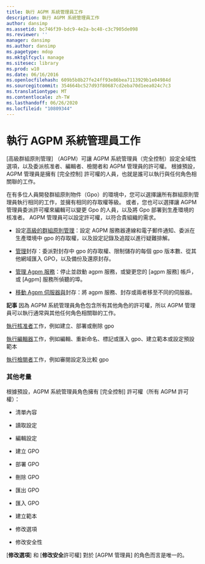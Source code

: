 ```yaml
---
title: 執行 AGPM 系統管理員工作
description: 執行 AGPM 系統管理員工作
author: dansimp
ms.assetid: bc746f39-bdc9-4e2a-bc48-c3c7905de098
ms.reviewer: ''
manager: dansimp
ms.author: dansimp
ms.pagetype: mdop
ms.mktglfcycl: manage
ms.sitesec: library
ms.prod: w10
ms.date: 06/16/2016
ms.openlocfilehash: 609b5b8b27fe24ff93e86bea7113929b1e04984d
ms.sourcegitcommit: 354664bc527d93f80687cd2eba70d1eea024c7c3
ms.translationtype: MT
ms.contentlocale: zh-TW
ms.lasthandoff: 06/26/2020
ms.locfileid: "10809344"
---
```

# 執行 AGPM 系統管理員工作


[高級群組原則管理] （AGPM）可讓 AGPM 系統管理員（完全控制）設定全域性選項，以及委派核准者、編輯者、檢閱者和 AGPM 管理員的許可權。 根據預設，AGPM 管理員是擁有 [完全控制] 許可權的人員，也就是誰可以執行與任何角色相關聯的工作。

在有多位人員開發群組原則物件（Gpo）的環境中，您可以選擇讓所有群組原則管理員執行相同的工作，並擁有相同的存取權等級。 或者，您也可以選擇讓 AGPM 管理員委派許可權來編輯可以變更 Gpo 的人員，以及將 Gpo 部署到生產環境的核准者。 AGPM 管理員可以設定許可權，以符合貴組織的需求。

-   設定[高級的群組原則管理](configuring-advanced-group-policy-management-agpm40.md)：設定 AGPM 服務器連線和電子郵件通知、委派在生產環境中 gpo 的存取權，以及設定記錄及追蹤以進行疑難排解。

-   [管理](managing-the-archive-agpm40.md)封存：委派對封存中 gpo 的存取權、限制儲存的每個 gpo 版本數、從其他網域匯入 GPO，以及備份及還原封存。

-   [管理 Agpm 服務](managing-the-agpm-service-agpm40.md)：停止並啟動 agpm 服務，或變更您的 [agpm 服務] 帳戶，或 [Agpm] 服務所偵聽的埠。

-   [移動 Agpm 伺服器與](move-the-agpm-server-and-the-archive-agpm40.md)封存：將 agpm 服務、封存或兩者移至不同的伺服器。

**記事** 因為 AGPM 系統管理員角色包含所有其他角色的許可權，所以 AGPM 管理員可以執行通常與其他任何角色相關聯的工作。

[執行核准者](performing-approver-tasks-agpm40.md)工作，例如建立、部署或刪除 gpo

[執行編輯器](performing-editor-tasks-agpm40.md)工作，例如編輯、重新命名、標記或匯入 gpo、建立範本或設定預設範本

[執行檢閱者](performing-reviewer-tasks-agpm40.md)工作，例如審閱設定及比較 gpo

 

### 其他考量

根據預設，AGPM 系統管理員角色擁有 [完全控制] 許可權（所有 AGPM 許可權）：

-   清單內容

-   讀取設定

-   編輯設定

-   建立 GPO

-   部署 GPO

-   刪除 GPO

-   匯出 GPO

-   匯入 GPO

-   建立範本

-   修改選項

-   修改安全性

[**修改選項**] 和 [**修改安全**許可權] 對於 [AGPM 管理員] 的角色而言是唯一的。

 

 





